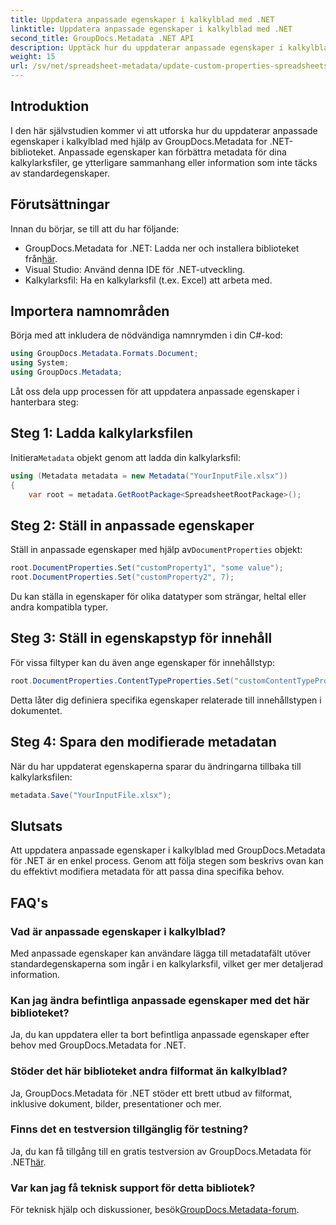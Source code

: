 ```yaml
---
title: Uppdatera anpassade egenskaper i kalkylblad med .NET
linktitle: Uppdatera anpassade egenskaper i kalkylblad med .NET
second_title: GroupDocs.Metadata .NET API
description: Upptäck hur du uppdaterar anpassade egenskaper i kalkylblad med GroupDocs.Metadata for .NET. Denna handledning förbättrar dina metadatahanteringsfärdigheter effektivt.
weight: 15
url: /sv/net/spreadsheet-metadata/update-custom-properties-spreadsheets/
---
```

## Introduktion
I den här självstudien kommer vi att utforska hur du uppdaterar anpassade egenskaper i kalkylblad med hjälp av GroupDocs.Metadata for .NET-biblioteket. Anpassade egenskaper kan förbättra metadata för dina kalkylarksfiler, ge ytterligare sammanhang eller information som inte täcks av standardegenskaper.
## Förutsättningar
Innan du börjar, se till att du har följande:
- GroupDocs.Metadata for .NET: Ladda ner och installera biblioteket från[här](https://releases.groupdocs.com/metadata/net/).
- Visual Studio: Använd denna IDE för .NET-utveckling.
- Kalkylarksfil: Ha en kalkylarksfil (t.ex. Excel) att arbeta med.

## Importera namnområden
Börja med att inkludera de nödvändiga namnrymden i din C#-kod:
```csharp
using GroupDocs.Metadata.Formats.Document;
using System;
using GroupDocs.Metadata;
```

Låt oss dela upp processen för att uppdatera anpassade egenskaper i hanterbara steg:
## Steg 1: Ladda kalkylarksfilen
 Initiera`Metadata` objekt genom att ladda din kalkylarksfil:
```csharp
using (Metadata metadata = new Metadata("YourInputFile.xlsx"))
{
    var root = metadata.GetRootPackage<SpreadsheetRootPackage>();
```
## Steg 2: Ställ in anpassade egenskaper
 Ställ in anpassade egenskaper med hjälp av`DocumentProperties` objekt:
```csharp
root.DocumentProperties.Set("customProperty1", "some value");
root.DocumentProperties.Set("customProperty2", 7);
```
Du kan ställa in egenskaper för olika datatyper som strängar, heltal eller andra kompatibla typer.
## Steg 3: Ställ in egenskapstyp för innehåll
För vissa filtyper kan du även ange egenskaper för innehållstyp:
```csharp
root.DocumentProperties.ContentTypeProperties.Set("customContentTypeProperty", "custom value");
```
Detta låter dig definiera specifika egenskaper relaterade till innehållstypen i dokumentet.
## Steg 4: Spara den modifierade metadatan
När du har uppdaterat egenskaperna sparar du ändringarna tillbaka till kalkylarksfilen:
```csharp
metadata.Save("YourInputFile.xlsx");
```

## Slutsats
Att uppdatera anpassade egenskaper i kalkylblad med GroupDocs.Metadata för .NET är en enkel process. Genom att följa stegen som beskrivs ovan kan du effektivt modifiera metadata för att passa dina specifika behov.

## FAQ's
### Vad är anpassade egenskaper i kalkylblad?
Med anpassade egenskaper kan användare lägga till metadatafält utöver standardegenskaperna som ingår i en kalkylarksfil, vilket ger mer detaljerad information.
### Kan jag ändra befintliga anpassade egenskaper med det här biblioteket?
Ja, du kan uppdatera eller ta bort befintliga anpassade egenskaper efter behov med GroupDocs.Metadata for .NET.
### Stöder det här biblioteket andra filformat än kalkylblad?
Ja, GroupDocs.Metadata för .NET stöder ett brett utbud av filformat, inklusive dokument, bilder, presentationer och mer.
### Finns det en testversion tillgänglig för testning?
 Ja, du kan få tillgång till en gratis testversion av GroupDocs.Metadata för .NET[här](https://releases.groupdocs.com/).
### Var kan jag få teknisk support för detta bibliotek?
 För teknisk hjälp och diskussioner, besök[GroupDocs.Metadata-forum](https://forum.groupdocs.com/c/metadata/14).